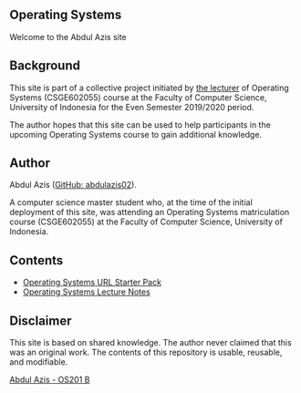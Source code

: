 ## Operating Systems

Welcome to the Abdul Azis site



## Background

This site is part of a collective project initiated by [the lecturer](https://github.com/rms46/) of Operating Systems (CSGE602055) course at the Faculty of Computer Science, University of Indonesia for the Even Semester 2019/2020 period.

The author hopes that this site can be used to help participants in the upcoming Operating Systems course to gain additional knowledge.


## Author


Abdul Azis ([GitHub: abdulazis02](https://github.com/abdulazis02/)).

A computer science master student who, at the time of the initial deployment of this site, was attending an Operating Systems matriculation course (CSGE602055) at the Faculty of Computer Science, University of Indonesia.



## Contents
* [Operating Systems URL Starter Pack](URLs/)
* [Operating Systems Lecture Notes](https://os.vlsm.org/)



## Disclaimer

This site is based on shared knowledge. The author never claimed that this was an original work. The contents of this repository is usable, reusable, and modifiable.

[Abdul Azis - OS201 B](mailto:azispro@icloud.com)
